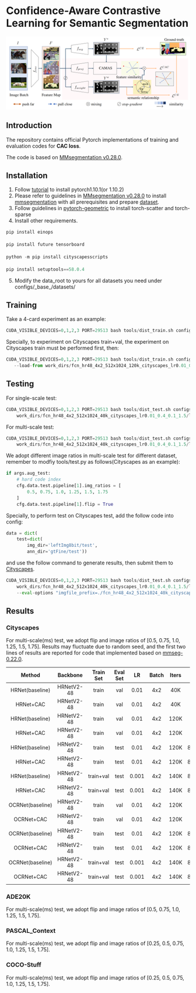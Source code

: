 # Confidence-Aware Contrastive Learning for Semantic Segmentation
![](fig/method.png)

## Introduction
The repository contains official Pytorch implementations of training and evaluation codes for **CAC loss**.

The code is based on [MMsegmentation v0.28.0](https://github.com/open-mmlab/mmsegmentation/tree/v0.28.0).
## Installation
1. Follow [tutorial](https://pytorch.org/get-started/) to install pytorch1.10.1(or 1.10.2)
2. Please refer to guidelines in [MMsegmentation v0.28.0](https://github.com/open-mmlab/mmsegmentation/tree/v0.28.0) to install [mmsegmentation](https://github.com/open-mmlab/mmsegmentation/blob/v0.28.0/docs/en/get_started.md) with all prerequisites and prepare [dataset](https://github.com/open-mmlab/mmsegmentation/blob/v0.28.0/docs/en/dataset_prepare.md#prepare-datasets).
3. Follow guidelines in [pytorch-geometric](https://pytorch-geometric.readthedocs.io/en/latest/notes/installation.html) to install torch-scatter and torch-sparse 
4. Install other requirements.
```python
pip install einops

pip install future tensorboard

python -m pip install cityscapesscripts

pip install setuptools==58.0.4
```
5. Modify the data_root to yours for all datasets you need under configs/\_base\_/datasets/ 

## Training
Take a 4-card experiment as an example:
```python
CUDA_VISIBLE_DEVICES=0,1,2,3 PORT=29513 bash tools/dist_train.sh configs/cac_hrnet/fcn_hr48_4x2_512x1024_40k_cityscapes_lr0.01_0.4_0.1_1.5.py 4
```
Specially, to experiment on Cityscapes train+val, the experiment on Cityscapes train must be performed first, then:
```python
CUDA_VISIBLE_DEVICES=0,1,2,3 PORT=29513 bash tools/dist_train.sh configs/cac_hrnet/fcn_hr48_4x2_512x1024_140k_cityscapes_lr0.001_0.4_0.1_1.5_trainval.py 4 \ 
   --load-from work_dirs/fcn_hr48_4x2_512x1024_120k_cityscapes_lr0.01_0.4_0.1_1.5.py/latest.pth
```
## Testing
For single-scale test:
```python
CUDA_VISIBLE_DEVICES=0,1,2,3 PORT=29513 bash tools/dist_test.sh configs/cac_hrnet/fcn_hr48_4x2_512x1024_40k_cityscapes_lr0.01_0.4_0.1_1.5.py \
    work_dirs/fcn_hr48_4x2_512x1024_40k_cityscapes_lr0.01_0.4_0.1_1.5/latest.pth 4 --eval mIoU
```
For multi-scale test:
```python
CUDA_VISIBLE_DEVICES=0,1,2,3 PORT=29513 bash tools/dist_test.sh configs/cac_hrnet/fcn_hr48_4x2_512x1024_40k_cityscapes_lr0.01_0.4_0.1_1.5.py \
    work_dirs/fcn_hr48_4x2_512x1024_40k_cityscapes_lr0.01_0.4_0.1_1.5/latest.pth 4 --eval mIoU --aug-test
```
We adopt different image ratios in multi-scale test for different dataset, remember to modfiy tools/test.py as follows(Cityscapes as an example):
```python
if args.aug_test:
    # hard code index
    cfg.data.test.pipeline[1].img_ratios = [
        0.5, 0.75, 1.0, 1.25, 1.5, 1.75
    ]
    cfg.data.test.pipeline[1].flip = True
```
Specially, to perform test on Cityscapes test, add the follow code into config:
```python
data = dict(
    test=dict(
        img_dir='leftImg8bit/test',
        ann_dir='gtFine/test'))
```
and use the follow command to generate results, then submit them to [Cityscapes](https://www.cityscapes-dataset.com/).
```python
CUDA_VISIBLE_DEVICES=0,1,2,3 PORT=29513 bash tools/dist_test.sh configs/cac_hrnet/fcn_hr48_4x2_512x1024_40k_cityscapes_lr0.01_0.4_0.1_1.5.py \
    work_dirs/fcn_hr48_4x2_512x1024_40k_cityscapes_lr0.01_0.4_0.1_1.5/latest.pth 4 --format-only \ 
    --eval-options "imgfile_prefix=./fcn_hr48_4x2_512x1024_40k_cityscapes_lr0.01_0.4_0.1_1.5/" --aug-test
```


## Results

###  Cityscapes 

For multi-scale(ms) test, we adopt flip and image ratios of [0.5, 0.75, 1.0, 1.25, 1.5, 1.75]. Results may fluctuate due to random seed, and the first two lines of results are reported for code that implemented based on [mmseg-0.22.0](https://github.com/open-mmlab/mmsegmentation/tree/v0.22.0).

|     Method      |  Backbone  | Train Set | Eval Set |  LR  | Batch | Iters | mIoU |                            Config                            |
| :-------------: | :--------: | :-------: | :------: | :---: | :---: | :---: | :---: | ------------------------------------------------------------ |
| HRNet(baseline) | HRNetV2-48 |   train   |   val    | 0.01 | 4x2  |  40K  | 79.5 | [config](./configs/hrnet/fcn_hr48_512x1024_4x2_40k_cityscapes_lr0.01_baseline.py) |
|    HRNet+CAC    | HRNetV2-48 |   train   |   val    | 0.01 | 4x2  |  40K  | 81.6 | [config](./configs/cac_hrnet/fcn_hr48_4x2_512x1024_40k_cityscapes_lr0.01_0.4_0.1_1.5.py) |
| HRNet(baseline) | HRNetV2-48 |   train   |   val    | 0.01 | 4x2 | 120K | 80.8 | [config](configs/hrnet/fcn_hr48_512x1024_4x2_120k_cityscapes_lr0.01_baseline.py) |
|    HRNet+CAC    | HRNetV2-48 |   train   |   val    | 0.01 | 4x2 | 120K | 82.2 | [config](configs/cac_hrnet/fcn_hr48_4x2_512x1024_120k_cityscapes_lr0.01_0.4_0.1_1.5.py) |
| HRNet(baseline) | HRNetV2-48 |   train   |   test   | 0.01  |  4x2  | 120K  | 80.2(ms) | [config](configs/hrnet/fcn_hr48_512x1024_4x2_120k_cityscapes_lr0.01_baseline.py) |
|    HRNet+CAC    | HRNetV2-48 |   train   |   test   | 0.01  |  4x2  | 120K  | 81.4(ms) | [config](configs/cac_hrnet/fcn_hr48_4x2_512x1024_120k_cityscapes_lr0.01_0.4_0.1_1.5.py) |
| HRNet(baseline) | HRNetV2-48 | train+val |   test   | 0.001 |  4x2  | 140K  | 81.4(ms) | [config](configs/hrnet/fcn_hr48_512x1024_4x2_140k_cityscapes_lr0.001_trainval_baseline.py) |
|    HRNet+CAC    | HRNetV2-48 | train+val |   test   | 0.001 |  4x2  | 140K  | 82.0(ms) | [config](configs/cac_hrnet/fcn_hr48_4x2_512x1024_140k_cityscapes_lr0.001_0.4_0.1_1.5_trainval.py) |
| OCRNet(baseline)| HRNetV2-48 |   train   |   val    | 0.01  |  4x2  | 120K  |   81.4   | [config](configs/ocrnet/ocrnet_hr48_4x4_512x1024_120k_cityscapes_lr0.01_baseline.py) |
|    OCRNet+CAC   | HRNetV2-48 |   train   |   val    | 0.01  |  4x2  | 120K  |   82.3   | [config](configs/cac_ocrnet/ocrnet_hr48_4x2_512x1024_120k_cityscapes_lr0.01_0.6_0.1_1.5.py) |
| OCRNet(baseline)| HRNetV2-48 |   train   |   test   | 0.01  |  4x2  | 120K  | 81.4(ms) | [config](configs/ocrnet/ocrnet_hr48_4x4_512x1024_120k_cityscapes_lr0.01_baseline.py) |
|    OCRNet+CAC   | HRNetV2-48 |   train   |   test   | 0.01  |  4x2  | 120K  | 81.8(ms) | [config](configs/cac_ocrnet/ocrnet_hr48_4x2_512x1024_120k_cityscapes_lr0.01_0.6_0.1_1.5.py) |
| OCRNet(baseline)| HRNetV2-48 | train+val |   test   | 0.001 |  4x2  | 140K  | 81.7(ms) | [config](configs/ocrnet/ocrnet_hr48_4x4_512x1024_140k_cityscapes_0.001_trainval_baseline.py) |
|    OCRNet+CAC   | HRNetV2-48 | train+val |   test   | 0.001 |  4x2  | 140K  | 82.4(ms) | [config](configs/cac_ocrnet/ocrnet_hr48_4x2_512x1024_140k_cityscapes_lr0.001_0.6_0.1_1.5_trainval.py) |

### ADE20K
For multi-scale(ms) test, we adopt flip and image ratios of [0.5, 0.75, 1.0, 1.25, 1.5, 1.75].

### PASCAL_Context
For multi-scale(ms) test, we adopt flip and image ratios of [0.25, 0.5, 0.75, 1.0, 1.25, 1.5, 1.75].

### COCO-Stuff
For multi-scale(ms) test, we adopt flip and image ratios of [0.25, 0.5, 0.75, 1.0, 1.25, 1.5, 1.75].
